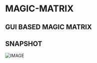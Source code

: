 MAGIC-MATRIX
============

GUI BASED MAGIC MATRIX
------------------------
## SNAPSHOT

![IMAGE](https://cloud.githubusercontent.com/assets/9628085/5529154/a73f1fd8-89c5-11e4-8fda-6ab6f7b97076.JPG)
